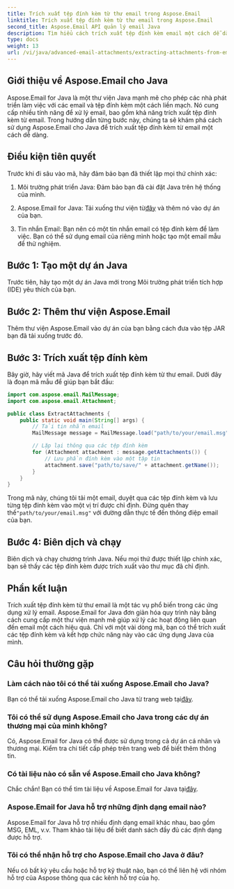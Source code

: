 ```yaml
---
title: Trích xuất tệp đính kèm từ thư email trong Aspose.Email
linktitle: Trích xuất tệp đính kèm từ thư email trong Aspose.Email
second_title: Aspose.Email API quản lý email Java
description: Tìm hiểu cách trích xuất tệp đính kèm email một cách dễ dàng bằng Aspose.Email cho Java. Hướng dẫn từng bước dành cho nhà phát triển Java.
type: docs
weight: 13
url: /vi/java/advanced-email-attachments/extracting-attachments-from-email-messages/
---
```


## Giới thiệu về Aspose.Email cho Java

Aspose.Email for Java là một thư viện Java mạnh mẽ cho phép các nhà phát triển làm việc với các email và tệp đính kèm một cách liền mạch. Nó cung cấp nhiều tính năng để xử lý email, bao gồm khả năng trích xuất tệp đính kèm từ email. Trong hướng dẫn từng bước này, chúng ta sẽ khám phá cách sử dụng Aspose.Email cho Java để trích xuất tệp đính kèm từ email một cách dễ dàng.

## Điều kiện tiên quyết

Trước khi đi sâu vào mã, hãy đảm bảo bạn đã thiết lập mọi thứ chính xác:

1. Môi trường phát triển Java: Đảm bảo bạn đã cài đặt Java trên hệ thống của mình.

2.  Aspose.Email for Java: Tải xuống thư viện từ[đây](https://releases.aspose.com/email/java/) và thêm nó vào dự án của bạn.

3. Tin nhắn Email: Bạn nên có một tin nhắn email có tệp đính kèm để làm việc. Bạn có thể sử dụng email của riêng mình hoặc tạo một email mẫu để thử nghiệm.

## Bước 1: Tạo một dự án Java

Trước tiên, hãy tạo một dự án Java mới trong Môi trường phát triển tích hợp (IDE) yêu thích của bạn.

## Bước 2: Thêm thư viện Aspose.Email

Thêm thư viện Aspose.Email vào dự án của bạn bằng cách đưa vào tệp JAR bạn đã tải xuống trước đó.

## Bước 3: Trích xuất tệp đính kèm

Bây giờ, hãy viết mã Java để trích xuất tệp đính kèm từ thư email. Dưới đây là đoạn mã mẫu để giúp bạn bắt đầu:

```java
import com.aspose.email.MailMessage;
import com.aspose.email.Attachment;

public class ExtractAttachments {
    public static void main(String[] args) {
        // Tải tin nhắn email
        MailMessage message = MailMessage.load("path/to/your/email.msg");

        // Lặp lại thông qua các tệp đính kèm
        for (Attachment attachment : message.getAttachments()) {
            // Lưu phần đính kèm vào một tập tin
            attachment.save("path/to/save/" + attachment.getName());
        }
    }
}
```

 Trong mã này, chúng tôi tải một email, duyệt qua các tệp đính kèm và lưu từng tệp đính kèm vào một vị trí được chỉ định. Đừng quên thay thế`"path/to/your/email.msg"` với đường dẫn thực tế đến thông điệp email của bạn.

## Bước 4: Biên dịch và chạy

Biên dịch và chạy chương trình Java. Nếu mọi thứ được thiết lập chính xác, bạn sẽ thấy các tệp đính kèm được trích xuất vào thư mục đã chỉ định.

## Phần kết luận

Trích xuất tệp đính kèm từ thư email là một tác vụ phổ biến trong các ứng dụng xử lý email. Aspose.Email for Java đơn giản hóa quy trình này bằng cách cung cấp một thư viện mạnh mẽ giúp xử lý các hoạt động liên quan đến email một cách hiệu quả. Chỉ với một vài dòng mã, bạn có thể trích xuất các tệp đính kèm và kết hợp chức năng này vào các ứng dụng Java của mình.

## Câu hỏi thường gặp

### Làm cách nào tôi có thể tải xuống Aspose.Email cho Java?

 Bạn có thể tải xuống Aspose.Email cho Java từ trang web tại[đây](https://releases.aspose.com/email/java/).

### Tôi có thể sử dụng Aspose.Email cho Java trong các dự án thương mại của mình không?

Có, Aspose.Email for Java có thể được sử dụng trong cả dự án cá nhân và thương mại. Kiểm tra chi tiết cấp phép trên trang web để biết thêm thông tin.

### Có tài liệu nào có sẵn về Aspose.Email cho Java không?

 Chắc chắn! Bạn có thể tìm tài liệu về Aspose.Email for Java tại[đây](https://reference.aspose.com/email/java/).

### Aspose.Email for Java hỗ trợ những định dạng email nào?

Aspose.Email for Java hỗ trợ nhiều định dạng email khác nhau, bao gồm MSG, EML, v.v. Tham khảo tài liệu để biết danh sách đầy đủ các định dạng được hỗ trợ.

### Tôi có thể nhận hỗ trợ cho Aspose.Email cho Java ở đâu?

Nếu có bất kỳ yêu cầu hoặc hỗ trợ kỹ thuật nào, bạn có thể liên hệ với nhóm hỗ trợ của Aspose thông qua các kênh hỗ trợ của họ.